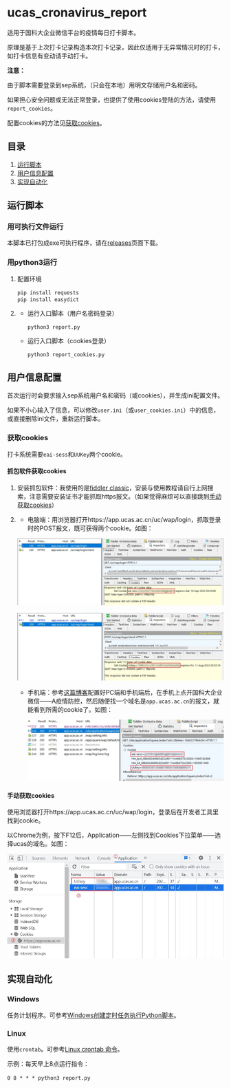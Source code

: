 # ucas_cronavirus_report

适用于国科大企业微信平台的疫情每日打卡脚本。

原理是基于上次打卡记录构造本次打卡记录，因此仅适用于无异常情况时的打卡，如打卡信息有变动请手动打卡。

**注意：**

由于脚本需要登录到sep系统，（只会在本地）用明文存储用户名和密码。

如果担心安全问题或无法正常登录，也提供了使用cookies登陆的方法，请使用`report_cookies`。

配置cookies的方法见[获取cookies](#获取cookies)。

## 目录

1. [运行脚本](#运行脚本)
2. [用户信息配置](#用户信息配置)
3. [实现自动化](#实现自动化)

## 运行脚本

### 用可执行文件运行

本脚本已打包成exe可执行程序，请在[releases](https://github.com/barryZZJ/ucas_cronavirus_report/releases)页面下载。

### 用python3运行
1. 配置环境

   ```
   pip install requests
   pip install easydict
   ```

2. - 运行入口脚本（用户名密码登录）

     ```
     python3 report.py
     ```

   - 运行入口脚本（cookies登录）

     ```
     python3 report_cookies.py
     ```

## 用户信息配置

首次运行时会要求输入sep系统用户名和密码（或cookies），并生成ini配置文件。

如果不小心输入了信息，可以修改`user.ini`（或`user_cookies.ini`）中的信息，或直接删除ini文件，重新运行脚本。

### 获取cookies

打卡系统需要`eai-sess`和`UUKey`两个cookie。

#### 抓包软件获取cookies

1. 安装抓包软件：我使用的是[fiddler classic](https://www.telerik.com/fiddler)，安装与使用教程请自行上网搜索，注意需要安装证书才能抓取https报文。（如果觉得麻烦可以直接跳到[手动获取cookies](#手动获取cookies)）

2. - 电脑端：用浏览器打开https://app.ucas.ac.cn/uc/wap/login，抓取登录时的POST报文，既可获得两个cookie。如图：

   ![eai-sess](./README.assets/cookies_pc1.jpg)

   ![UUKey](./README.assets/cookies_pc2.jpg)

   - 手机端：参考[这篇博客](https://www.cnblogs.com/mmz-tester/p/11125007.html)配置好PC端和手机端后，在手机上点开国科大企业微信——A疫情防控，然后随便找一个域名是`app.ucas.ac.cn`的报文，就能看到所需的cookie了。如图：

     ![cookies_phone](./README.assets/cookies_phone.jpg)


#### 手动获取cookies
使用浏览器打开https://app.ucas.ac.cn/uc/wap/login，登录后在开发者工具里找到cookie。

以Chrome为例，按下F12后，Application——左侧找到Cookies下拉菜单——选择ucas的域名。如图：

![cookies_browser](./README.assets/cookies_browser.jpg)


## 实现自动化
### Windows
任务计划程序。可参考[Windows创建定时任务执行Python脚本](https://blog.csdn.net/u012849872/article/details/82719372)。

### Linux
使用`crontab`。可参考[Linux crontab 命令](https://www.runoob.com/linux/linux-comm-crontab.html)。

示例：每天早上8点运行指令：

`0 8 * * * python3 report.py`
